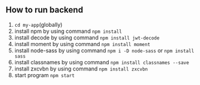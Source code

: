 ## How to run backend 

1. ```cd my-app```(globally)
2. install npm by using command ```npm install```
5. install decode by using command ```npm install jwt-decode```
6. install moment by using command ```npm install moment```
7. install node-sass by using command ```npm i -D node-sass``` or ```npm install sass```
8. install classnames by using command ```npm install classnames --save```
9. install zxcvbn by using command ```npm install zxcvbn```
10. start program ```npm start```